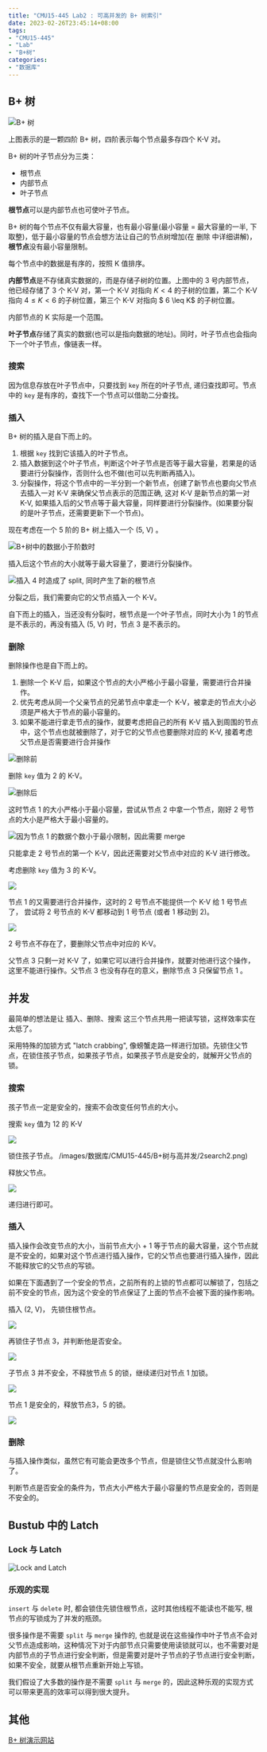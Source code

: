 ```yaml
---
title: "CMU15-445 Lab2 : 可高并发的 B+ 树索引"
date: 2023-02-26T23:45:14+08:00
tags:
- "CMU15-445"
- "Lab"
- "B+树"
categories:
- "数据库"
---
```


## B+ 树

![B+ 树](/images/数据库/CMU15-445/B+树与高并发/BPlusTree.png)

上图表示的是一颗四阶 B+ 树，四阶表示每个节点最多存四个 K-V 对。

B+ 树的叶子节点分为三类：

- 根节点
- 内部节点
- 叶子节点

**根节点**可以是内部节点也可使叶子节点。

B+ 树的每个节点不仅有最大容量，也有最小容量(最小容量 = 最大容量的一半, 下取整)，低于最小容量的节点会想方法让自己的节点树增加(在 删除 中详细讲解)，**根节点**没有最小容量限制。

每个节点中的数据是有序的，按照 K 值排序。

**内部节点**是不存储真实数据的，而是存储子树的位置。上图中的 3 号内部节点，他已经存储了 3 个 K-V 对，第一个 K-V 对指向 $K < 4$ 的子树的位置，第二个 K-V 指向 $4 \leq K < 6$ 的子树位置，第三个 K-V 对指向 $ 6 \leq K$ 的子树位置。

内部节点的 K 实际是一个范围。

**叶子节点**存储了真实的数据(也可以是指向数据的地址)。同时，叶子节点也会指向下一个叶子节点，像链表一样。

### 搜索

因为信息存放在叶子节点中，只要找到 `key` 所在的叶子节点, 递归查找即可。节点中的 `key` 是有序的，查找下一个节点可以借助二分查找。

### 插入

B+ 树的插入是自下而上的。

1. 根据 `key` 找到它该插入的叶子节点。
2. 插入数据到这个叶子节点，判断这个叶子节点是否等于最大容量，若果是的话要进行分裂操作，否则什么也不做(也可以先判断再插入)。
3. 分裂操作，将这个节点中的一半分到一个新节点，创建了新节点也要向父节点去插入一对 K-V 来确保父节点表示的范围正确, 这对 K-V 是新节点的第一对 K-V, 如果插入后的父节点等于最大容量，同样要进行分裂操作。(如果要分裂的是叶子节点，还需要更新下一个节点)。

现在考虑在一个 5 阶的 B+ 树上插入一个 (5, V) 。

![B+树中的数据小于阶数时](/images/数据库/CMU15-445/B+树与高并发/insert1.png)

插入后这个节点的大小就等于最大容量了，要进行分裂操作。

![插入 4 时造成了 `split`, 同时产生了新的根节点](/images/数据库/CMU15-445/B+树与高并发/insert2.png)

分裂之后，我们需要向它的父节点插入一个 K-V。

自下而上的插入，当还没有分裂时，根节点是一个叶子节点，同时大小为 1 的节点是不表示的，再没有插入 (5, V) 时，节点 3 是不表示的。

### 删除

删除操作也是自下而上的。

1. 删除一个 K-V 后，如果这个节点的大小严格小于最小容量，需要进行合并操作。
2. 优先考虑从同一个父亲节点的兄弟节点中拿走一个 K-V，被拿走的节点大小必须是严格大于节点的最小容量的。
3. 如果不能进行拿走节点的操作，就要考虑把自己的所有 K-V 插入到周围的节点中，这个节点也就被删除了，对于它的父节点也要删除对应的 K-V, 接着考虑父节点是否需要进行合并操作

![删除前](/images/数据库/CMU15-445/B+树与高并发/insert2.png)

删除 `key` 值为 2 的 K-V。

![删除后](/images/数据库/CMU15-445/B+树与高并发/erase1.png)

这时节点 1 的大小严格小于最小容量，尝试从节点 2 中拿一个节点，刚好 2 号节点的大小是严格大于最小容量的。

![因为节点 1 的数据个数小于最小限制，因此需要 `merge`](/images/数据库/CMU15-445/B+树与高并发/erase2.png)

只能拿走 2 号节点的第一个 K-V，因此还需要对父节点中对应的 K-V 进行修改。

考虑删除 `key` 值为 3 的 K-V。

![](/images/数据库/CMU15-445/B+树与高并发/erase3.png)

节点 1 的又需要进行合并操作，这时的 2 号节点不能提供一个 K-V 给 1 号节点了， 尝试将 2 号节点的 K-V 都移动到 1 号节点 (或者 1 移动到 2)。

![](/images/数据库/CMU15-445/B+树与高并发/erase4.png)

2 号节点不存在了，要删除父节点中对应的 K-V。

父节点 3 只剩一对 K-V 了，如果它可以进行合并操作，就要对他进行这个操作，这里不能进行操作。父节点 3 也没有存在的意义，删除节点 3 只保留节点 1 。
## 并发 

最简单的想法是让 插入、删除、搜索 这三个节点共用一把读写锁，这样效率实在太低了。

采用特殊的加锁方式 "latch crabbing", 像螃蟹走路一样进行加锁。先锁住父节点，在锁住孩子节点，如果孩子节点，如果孩子节点是安全的，就解开父节点的锁。

### 搜索

孩子节点一定是安全的，搜索不会改变任何节点的大小。

搜索 `key` 值为 12 的 K-V

![](/images/数据库/CMU15-445/B+树与高并发/2search1.png)

锁住孩子节点。
![]()/images/数据库/CMU15-445/B+树与高并发/2search2.png)

释放父节点。

![](/images/数据库/CMU15-445/B+树与高并发/2search3.png)

递归进行即可。

### 插入

插入操作会改变节点的大小，当前节点大小 + 1 等于节点的最大容量，这个节点就是不安全的，如果对这个节点进行插入操作，它的父节点也要进行插入操作，因此不能释放它的父节点的写锁。

如果在下面遇到了一个安全的节点，之前所有的上锁的节点都可以解锁了，包括之前不安全的节点，因为这个安全的节点保证了上面的节点不会被下面的操作影响。

插入 (2, V)， 先锁住根节点。

![](/images/数据库/CMU15-445/B+树与高并发/2insert1.png)

再锁住子节点 3，并判断他是否安全。

![](/images/数据库/CMU15-445/B+树与高并发/2insert2.png)

子节点 3 并不安全，不释放节点 5 的锁，继续递归对节点 1 加锁。

![](/images/数据库/CMU15-445/B+树与高并发/2insert3.png)

节点 1 是安全的，释放节点3，5 的锁。

![](/images/数据库/CMU15-445/B+树与高并发/2insert4.png)

### 删除

与插入操作类似，虽然它有可能会更改多个节点，但是锁住父节点就没什么影响了。

判断节点是否安全的条件为，节点大小严格大于最小容量的节点是安全的，否则是不安全的。

## Bustub 中的 Latch

### Lock 与 Latch

![Lock and Latch](/images/数据库/CMU15-445/B+树与高并发/lock-latch.png)

### 乐观的实现

`insert` 与 `delete` 时, 都会锁住先锁住根节点，这时其他线程不能读也不能写, 根节点的写锁成为了并发的瓶颈。

很多操作是不需要 `split` 与 `merge` 操作的, 也就是说在这些操作中叶子节点不会对父节点造成影响，这种情况下对于内部节点只需要使用读锁就可以，也不需要对是内部节点的子节点进行安全判断，但是需要对是叶子节点的子节点进行安全判断，如果不安全，就要从根节点重新开始上写锁。

我们假设了大多数的操作是不需要 `split` 与 `merge` 的，因此这种乐观的实现方式可以带来更高的效率可以得到很大提升。

## 其他

[B+ 树演示网站](https://www.cs.usfca.edu/~galles/visualization/BPlusTree.html)

